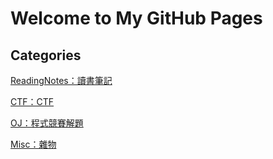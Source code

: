 # Welcome to My GitHub Pages

## Categories

[ReadingNotes：讀書筆記](https://pineappleinncu.github.io/PineApple-sPage/ReadingNotes)

[CTF：CTF](https://)

[OJ：程式競賽解題](https://)

[Misc：雜物](https://pineappleinncu.github.io/PineApple-sPage/Misc)



